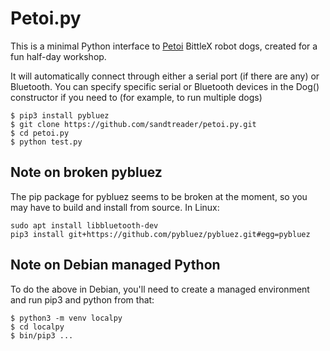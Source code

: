 # Petoi.py

This is a minimal Python interface to [Petoi](https://petoi.com) BittleX
robot dogs, created for a fun half-day workshop.

It will automatically connect through either a serial port (if there are any)
or Bluetooth.  You can specify specific serial or Bluetooth devices in
the Dog() constructor if you need to (for example, to run multiple dogs)

```
$ pip3 install pybluez
$ git clone https://github.com/sandtreader/petoi.py.git
$ cd petoi.py
$ python test.py
```
## Note on broken pybluez
The pip package for pybluez seems to be broken at the moment, so you may have to build and install from source.  In Linux:

```
sudo apt install libbluetooth-dev
pip3 install git+https://github.com/pybluez/pybluez.git#egg=pybluez
```

## Note on Debian managed Python
To do the above in Debian, you'll need to create a managed environment and run pip3 and python from that:

```
$ python3 -m venv localpy
$ cd localpy
$ bin/pip3 ...
```


